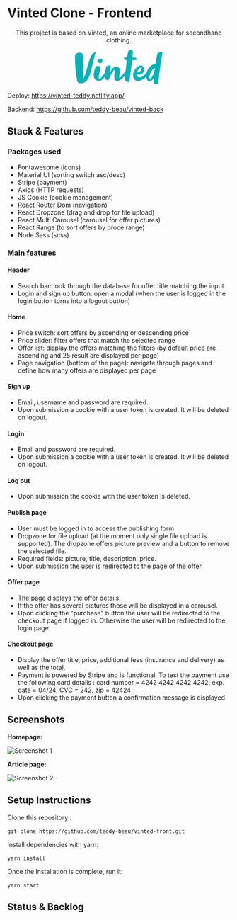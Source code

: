# Vinted Clone - Frontend

<div align="center"><p>This project is based on Vinted, an online marketplace for secondhand clothing.</p>
<img src="https://github.com/teddy-beau/vinted-front/blob/main/src/assets/images/vinted-logo.png?raw=true" alt="Vinted logo" width="200" /></div>

Deploy: https://vinted-teddy.netlify.app/

Backend: https://github.com/teddy-beau/vinted-back

## Stack & Features

### Packages used

-  Fontawesome (icons)
-  Material UI (sorting switch asc/desc)
-  Stripe (payment)
-  Axios (HTTP requests)
-  JS Cookie (cookie management)
-  React Router Dom (navigation)
-  React Dropzone (drag and drop for file upload)
-  React Multi Carousel (carousel for offer pictures)
-  React Range (to sort offers by proce range)
-  Node Sass (scss)

### Main features

#### Header

-  Search bar: look through the database for offer title matching the input
-  Login and sign up button: open a modal (when the user is logged in the login button turns into a logout button)

#### Home

-  Price switch: sort offers by ascending or descending price
-  Price slider: filter offers that match the selected range
-  Offer list: display the offers matching the filters (by default price are ascending and 25 result are displayed per page)
-  Page navigation (bottom of the page): navigate through pages and define how many offers are displayed per page

#### Sign up

-  Email, username and password are required.
-  Upon submission a cookie with a user token is created. It will be deleted on logout.

#### Login

-  Email and password are required.
-  Upon submission a cookie with a user token is created. It will be deleted on logout.

#### Log out

-  Upon submission the cookie with the user token is deleted.

#### Publish page

-  User must be logged in to access the publishing form
-  Dropzone for file upload (at the moment only single file upload is supported). The dropzone offers picture preview and a button to remove the selected file.
-  Required fields: picture, title, description, price.
-  Upon submission the user is redirected to the page of the offer.

#### Offer page

-  The page displays the offer details.
-  If the offer has several pictures those will be displayed in a carousel.
-  Upon clicking the "purchase" button the user will be redirected to the checkout page if logged in. Otherwise the user will be redirected to the login page.

#### Checkout page

-  Display the offer title, price, additional fees (insurance and delivery) as well as the total.
-  Payment is powered by Stripe and is functional. To test the payment use the following card details : card number = 4242 4242 4242 4242, exp. date = 04/24, CVC = 242, zip = 42424
-  Upon clicking the payment button a confirmation message is displayed.

## Screenshots

**Homepage:**

![Screenshot 1](./_preview/vinted-screen-01.gif)

**Article page:**

![Screenshot 2](./_preview/vinted-screen-02.gif)

## Setup Instructions

Clone this repository :

```
git clone https://github.com/teddy-beau/vinted-front.git
```

Install dependencies with yarn:

```
yarn install
```

Once the installation is complete, run it:

```
yarn start
```

## Status & Backlog
